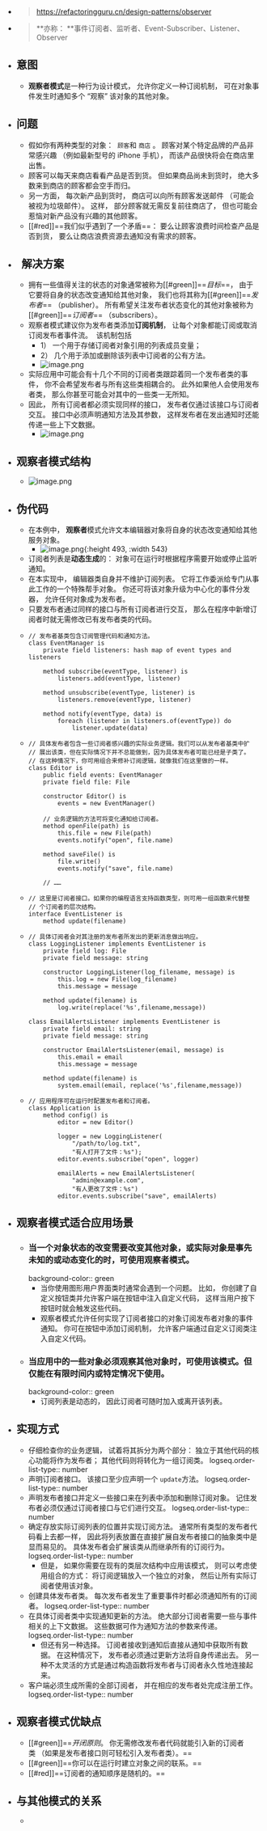 - > https://refactoringguru.cn/design-patterns/observer
- > **亦称： **事件订阅者、监听者、Event-Subscriber、Listener、Observer
- ## 意图
	- **观察者模式**是一种行为设计模式， 允许你定义一种订阅机制， 可在对象事件发生时通知多个 “观察” 该对象的其他对象。
- ## 问题
	- 假如你有两种类型的对象： ​ `顾客`和 `商店` 。 顾客对某个特定品牌的产品非常感兴趣 （例如最新型号的 iPhone 手机）， 而该产品很快将会在商店里出售。
	- 顾客可以每天来商店看看产品是否到货。 但如果商品尚未到货时， 绝大多数来到商店的顾客都会空手而归。
	- 另一方面， 每次新产品到货时， 商店可以向所有顾客发送邮件 （可能会被视为垃圾邮件）。 这样， 部分顾客就无需反复前往商店了， 但也可能会惹恼对新产品没有兴趣的其他顾客。
	- [[#red]]==我们似乎遇到了一个矛盾==： 要么让顾客浪费时间检查产品是否到货， 要么让商店浪费资源去通知没有需求的顾客。
- ##   解决方案
	- 拥有一些值得关注的状态的对象通常被称为[[#green]]==*目标*==， 由于它要将自身的状态改变通知给其他对象， 我们也将其称为[[#green]]==*发布者*== （publisher）。 所有希望关注发布者状态变化的其他对象被称为[[#green]]==*订阅者*== （subscribers）。
	- 观察者模式建议你为发布者类添加**订阅机制**， 让每个对象都能订阅或取消订阅发布者事件流。  该机制包括
		- 1） 一个用于存储订阅者对象引用的列表成员变量；
		- 2） 几个用于添加或删除该列表中订阅者的公有方法。
		- ![image.png](../assets/image_1697469570258_0.png)
	- 实际应用中可能会有十几个不同的订阅者类跟踪着同一个发布者类的事件， 你不会希望发布者与所有这些类相耦合的。 此外如果他人会使用发布者类， 那么你甚至可能会对其中的一些类一无所知。
	- 因此， 所有订阅者都必须实现同样的接口， 发布者仅通过该接口与订阅者交互。 接口中必须声明通知方法及其参数， 这样发布者在发出通知时还能传递一些上下文数据。
		- ![image.png](../assets/image_1697469670968_0.png)
- ## 观察者模式结构
	- ![image.png](../assets/image_1697469737778_0.png)
- ## 伪代码
	- 在本例中， **观察者**模式允许文本编辑器对象将自身的状态改变通知给其他服务对象。
		- ![image.png](../assets/image_1697469900694_0.png){:height 493, :width 543}
	- 订阅者列表是**动态生成**的： 对象可在运行时根据程序需要开始或停止监听通知。
	- 在本实现中， 编辑器类自身并不维护订阅列表。 它将工作委派给专门从事此工作的一个特殊帮手对象。 你还可将该对象升级为中心化的事件分发器， 允许任何对象成为发布者。
	- 只要发布者通过同样的接口与所有订阅者进行交互， 那么在程序中新增订阅者时就无需修改已有发布者类的代码。
	- ```
	  // 发布者基类包含订阅管理代码和通知方法。
	  class EventManager is
	      private field listeners: hash map of event types and listeners
	  
	      method subscribe(eventType, listener) is
	          listeners.add(eventType, listener)
	  
	      method unsubscribe(eventType, listener) is
	          listeners.remove(eventType, listener)
	  
	      method notify(eventType, data) is
	          foreach (listener in listeners.of(eventType)) do
	              listener.update(data)
	  ```
	- ```
	  // 具体发布者包含一些订阅者感兴趣的实际业务逻辑。我们可以从发布者基类中扩
	  // 展出该类，但在实际情况下并不总能做到，因为具体发布者可能已经是子类了。
	  // 在这种情况下，你可用组合来修补订阅逻辑，就像我们在这里做的一样。
	  class Editor is
	      public field events: EventManager
	      private field file: File
	  
	      constructor Editor() is
	          events = new EventManager()
	  
	      // 业务逻辑的方法可将变化通知给订阅者。
	      method openFile(path) is
	          this.file = new File(path)
	          events.notify("open", file.name)
	  
	      method saveFile() is
	          file.write()
	          events.notify("save", file.name)
	  
	      // ……
	  ```
	- ```
	  // 这里是订阅者接口。如果你的编程语言支持函数类型，则可用一组函数来代替整
	  // 个订阅者的层次结构。
	  interface EventListener is
	      method update(filename)
	  ```
	- ```
	  // 具体订阅者会对其注册的发布者所发出的更新消息做出响应。
	  class LoggingListener implements EventListener is
	      private field log: File
	      private field message: string
	  
	      constructor LoggingListener(log_filename, message) is
	          this.log = new File(log_filename)
	          this.message = message
	  
	      method update(filename) is
	          log.write(replace('%s',filename,message))
	  
	  class EmailAlertsListener implements EventListener is
	      private field email: string
	      private field message: string
	  
	      constructor EmailAlertsListener(email, message) is
	          this.email = email
	          this.message = message
	  
	      method update(filename) is
	          system.email(email, replace('%s',filename,message))
	  
	  ```
	- ```
	  // 应用程序可在运行时配置发布者和订阅者。
	  class Application is
	      method config() is
	          editor = new Editor()
	  
	          logger = new LoggingListener(
	              "/path/to/log.txt",
	              "有人打开了文件：%s");
	          editor.events.subscribe("open", logger)
	  
	          emailAlerts = new EmailAlertsListener(
	              "admin@example.com",
	              "有人更改了文件：%s")
	          editor.events.subscribe("save", emailAlerts)
	  ```
- ## 观察者模式适合应用场景
	- ### 当一个对象状态的改变需要改变其他对象，或实际对象是事先未知的或动态变化的时，可使用观察者模式。
	  background-color:: green
		- 当你使用图形用户界面类时通常会遇到一个问题。 比如， 你创建了自定义按钮类并允许客户端在按钮中注入自定义代码， 这样当用户按下按钮时就会触发这些代码。
		- 观察者模式允许任何实现了订阅者接口的对象订阅发布者对象的事件通知。 你可在按钮中添加订阅机制， 允许客户端通过自定义订阅类注入自定义代码。
	- ### 当应用中的一些对象必须观察其他对象时，可使用该模式。但仅能在有限时间内或特定情况下使用。
	  background-color:: green
		- 订阅列表是动态的， 因此订阅者可随时加入或离开该列表。
- ## 实现方式
	- 仔细检查你的业务逻辑， 试着将其拆分为两个部分： 独立于其他代码的核心功能将作为发布者； 其他代码则将转化为一组订阅类。
	  logseq.order-list-type:: number
	- 声明订阅者接口。 该接口至少应声明一个 `update`方法。
	  logseq.order-list-type:: number
	- 声明发布者接口并定义一些接口来在列表中添加和删除订阅对象。 记住发布者必须仅通过订阅者接口与它们进行交互。
	  logseq.order-list-type:: number
	- 确定存放实际订阅列表的位置并实现订阅方法。 通常所有类型的发布者代码看上去都一样， 因此将列表放置在直接扩展自发布者接口的抽象类中是显而易见的。 具体发布者会扩展该类从而继承所有的订阅行为。
	  logseq.order-list-type:: number
		- 但是， 如果你需要在现有的类层次结构中应用该模式， 则可以考虑使用组合的方式： 将订阅逻辑放入一个独立的对象， 然后让所有实际订阅者使用该对象。
	- 创建具体发布者类。 每次发布者发生了重要事件时都必须通知所有的订阅者。
	  logseq.order-list-type:: number
	- 在具体订阅者类中实现通知更新的方法。 绝大部分订阅者需要一些与事件相关的上下文数据。 这些数据可作为通知方法的参数来传递。
	  logseq.order-list-type:: number
		- 但还有另一种选择。 订阅者接收到通知后直接从通知中获取所有数据。 在这种情况下， 发布者必须通过更新方法将自身传递出去。 另一种不太灵活的方式是通过构造函数将发布者与订阅者永久性地连接起来。
	- 客户端必须生成所需的全部订阅者， 并在相应的发布者处完成注册工作。
	  logseq.order-list-type:: number
- ## 观察者模式优缺点
	- [[#green]]==*开闭原则*。 你无需修改发布者代码就能引入新的订阅者类 （如果是发布者接口则可轻松引入发布者类）。==
	- [[#green]]==你可以在运行时建立对象之间的联系。==
	- [[#red]]==订阅者的通知顺序是随机的。==
- ## 与其他模式的关系
	-